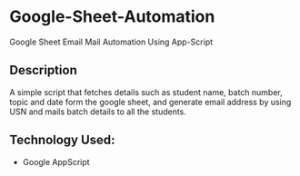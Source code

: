 # Google-Sheet-Automation
Google Sheet Email  Mail Automation  Using App-Script 

## Description
A simple script that fetches details such as student name, batch number, topic and date form the google sheet, and generate email address by using USN
and mails batch details to all the students.

## Technology Used:
* Google AppScript
